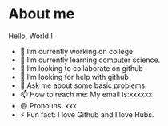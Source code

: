 # About me

Hello, World ! 
- 🔭 I’m currently working on college.
- 🌱 I’m currently learning computer science.
- 👯 I’m looking to collaborate on github
- 🤔 I’m looking for help with github
- 💬 Ask me about some basic problems.
- 📫 How to reach me: My email is:xxxxxx
- 😄 Pronouns: xxx
- ⚡ Fun fact: I love Github and I love Hubs.

